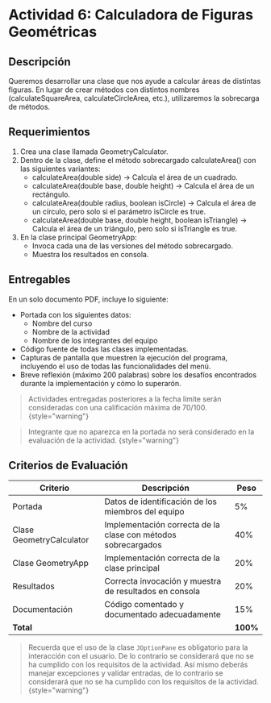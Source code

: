 # Actividad 6: Calculadora de Figuras Geométricas

## Descripción

Queremos desarrollar una clase que nos ayude a calcular áreas de distintas figuras. En lugar de crear métodos con
distintos nombres (calculateSquareArea, calculateCircleArea, etc.), utilizaremos la sobrecarga de métodos.

## Requerimientos

1. Crea una clase llamada GeometryCalculator.
2. Dentro de la clase, define el método sobrecargado calculateArea() con las siguientes variantes:
    * calculateArea(double side) → Calcula el área de un cuadrado.
    * calculateArea(double base, double height) → Calcula el área de un rectángulo.
    * calculateArea(double radius, boolean isCircle) → Calcula el área de un círculo, pero solo si el parámetro isCircle
      es true.
    * calculateArea(double base, double height, boolean isTriangle) → Calcula el área de un triángulo, pero solo si
      isTriangle es true.
3. En la clase principal GeometryApp:
    * Invoca cada una de las versiones del método sobrecargado.
    * Muestra los resultados en consola.

## Entregables

En un solo documento PDF, incluye lo siguiente:

* Portada con los siguientes datos:
    * Nombre del curso
    * Nombre de la actividad
    * Nombre de los integrantes del equipo
* Código fuente de todas las clases implementadas.
* Capturas de pantalla que muestren la ejecución del programa, incluyendo el uso de todas las funcionalidades del menú.
* Breve reflexión (máximo 200 palabras) sobre los desafíos encontrados durante la implementación y cómo lo superarón.

> Actividades entregadas posteriores a la fecha límite serán consideradas con una calificación máxima de 70/100.
> {style="warning"}

> Integrante que no aparezca en la portada no será considerado en la evaluación de la actividad.
> {style="warning"}

## Criterios de Evaluación

| Criterio                 | Descripción                                                   | Peso     |
|--------------------------|---------------------------------------------------------------|----------|
| Portada                  | Datos de identificación de los miembros del equipo            | 5%       |
| Clase GeometryCalculator | Implementación correcta de la clase con métodos sobrecargados | 40%      |
| Clase GeometryApp        | Implementación correcta de la clase principal                 | 20%      |
| Resultados               | Correcta invocación y muestra de resultados en consola        | 20%      |
| Documentación            | Código comentado y documentado adecuadamente                  | 15%      |
| **Total**                |                                                               | **100%** |

> Recuerda que el uso de la clase `JOptionPane` es obligatorio para la interacción con el usuario. De lo contrario se
> considerará que no se ha cumplido con los requisitos de la actividad. Así mismo deberás manejar excepciones y validar
> entradas, de lo contrario se considerará que no se ha cumplido con los requisitos de la actividad.
> {style="warning"}        